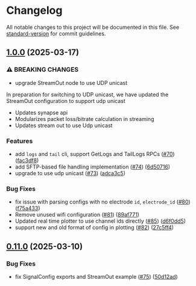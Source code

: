 # Changelog

All notable changes to this project will be documented in this file. See [standard-version](https://github.com/conventional-changelog/standard-version) for commit guidelines.

## [1.0.0](https://github.com/sciencecorp/synapse-python/compare/v0.11.0...v1.0.0) (2025-03-17)


### ⚠ BREAKING CHANGES

* upgrade StreamOut node to use UDP unicast

In preparation for switching to UDP unicast, we have updated the StreamOut configuration to support udp unicast

- Updates synapse api
- Modularizes packet loss/bitrate calculation in streaming
- Updates stream out to use Udp unicast

### Features

* add `logs` and `tail` cli, support GetLogs and TailLogs RPCs ([#70](https://github.com/sciencecorp/synapse-python/issues/70)) ([fac3df8](https://github.com/sciencecorp/synapse-python/commit/fac3df8922e0662b5659fd35a9a311da672931b7))
* add SFTP-based file handling implementation ([#74](https://github.com/sciencecorp/synapse-python/issues/74)) ([6d50716](https://github.com/sciencecorp/synapse-python/commit/6d5071643efade05da8310b56f74749bcbe47b56))
* upgrade to use udp unicast ([#73](https://github.com/sciencecorp/synapse-python/issues/73)) ([adca3c5](https://github.com/sciencecorp/synapse-python/commit/adca3c5caaba4a4e2878dd5f9b823787663fffcd))


### Bug Fixes

* fix issue with parsing configs with no electrode `id`, `electrode_id` ([#80](https://github.com/sciencecorp/synapse-python/issues/80)) ([f75a433](https://github.com/sciencecorp/synapse-python/commit/f75a433e151e9851f17c6e346db998e688be748e))
* Remove unused wifi configuration ([#81](https://github.com/sciencecorp/synapse-python/issues/81)) ([89af771](https://github.com/sciencecorp/synapse-python/commit/89af771b047b8cf4b0c1b8264118ab4416f55e0d))
* Updated real time plotter to use channel ids directly ([#85](https://github.com/sciencecorp/synapse-python/issues/85)) ([d6f0dd5](https://github.com/sciencecorp/synapse-python/commit/d6f0dd54fa597b3864304ed946d6b83cb8f5fee6))
* support new and old format of config in plotting ([#82](https://github.com/sciencecorp/synapse-python/pull/82)) ([27c5ff4](https://github.com/sciencecorp/synapse-python/pull/82/commits/27c5ff4279ba307b9555cf92c5ddbfbf2c04ac80))

## [0.11.0](https://github.com/sciencecorp/synapse-python/compare/v0.10.1...v0.11.0) (2025-03-10)


### Bug Fixes

* fix SignalConfig exports and StreamOut example ([#75](https://github.com/sciencecorp/synapse-python/issues/75)) ([50d12ad](https://github.com/sciencecorp/synapse-python/commit/50d12ad3586e73d4aec991d94e67108267435241))
